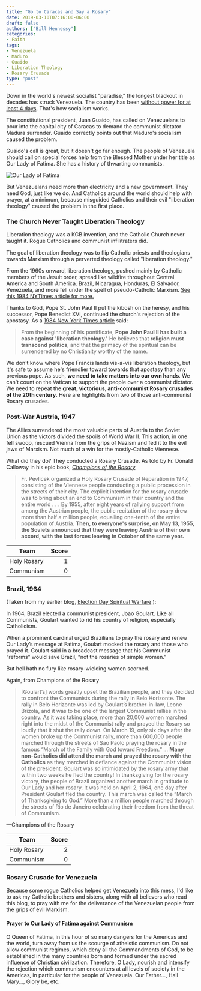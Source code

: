 ```yaml
---
title: "Go to Caracas and Say a Rosary"
date: 2019-03-10T07:16:00-06:00
draft: false
authors: ["Bill Hennessy"]
categories: 
- Faith
tags:
- Venezuela
- Maduro
- Guaido
- Liberation Theology
- Rosary Crusade
type: "post"
---
```


Down in the world's newest socialist "paradise," the longest blackout in decades has struck Venezuela. The country has been [without power for at least 4 days](http://news.trust.org/item/20190309205620-dfuso). That's how socialism works. 

The constitutional president, Juan Guaido, has called on Venezuelans to pour into the capital city of Caracas to demand the communist dictator Madura surrender. Guaido correctly points out that Maduro's socialism caused the problem. 

Guaido's call is great, but it doesn't go far enough. The people of Venezuela should call on special forces help from the Blessed Mother under her title as Our Lady of Fatima. She has a history of thwarting communists. 

![Our Lady of Fatima](/images/uploads/our-lady-of-fatima.jpg)

But Venezuelans need more than electricity and a new government. They need God, just like we do. And Catholics around the world should help with prayer, at a minimum, because misguided Catholics and their evil "liberation theology" caused the problem in the first place.

### The Church Never Taught Liberation Theology

Liberation theology was a KGB invention, and the Catholic Church never taught it. Rogue Catholics and communist infilitraters did. 

The goal of liberation theology was to flip Catholic priests and theologians towards Marxism through a perverted theology called "liberation theology." 

From the 1960s onward, liberation theology, pushed mainly by Catholic members of the Jesuit order, spread like wildfire throughout Central America and South America. Brazil, Nicaragua, Honduras, El Salvador, Venezuela, and more fell under the spell of pseudo-Catholic Marxism. [See this 1984 NYTimes article for more.](https://www.nytimes.com/1984/10/21/magazine/the-case-against-liberation-theology.html)

Thanks to God, Pope St. John Paul II put the kibosh on the heresy, and his successor, Pope Benedict XVI, continued the church's rejection of the apostasy. As a [1984 New York Times article](https://www.nytimes.com/1984/10/21/magazine/the-case-against-liberation-theology.html) said:

> From the beginning of his pontificate, **Pope John Paul II has built a case against 'liberation theology.'** He believes that **religion must transcend politics**, and that the primacy of the spiritual can be surrendered by no Christianity worthy of the name.

We don't know where Pope Francis lands vis-a-vis liberation theology, but it's safe to assume he's friendlier toward towards that apostasy than any previous pope. As such, **we need to take matters into our own hands**. We can't count on the Vatican to support the people over a communist dictator. We need to repeat the **great, victorious, anti-communist Rosary crusades of the 20th century**. Here are highlights from two of those anti-communist Rosary crusades.

### Post-War Austria, 1947

The Allies surrendered the most valuable parts of Austria to the Soviet Union as the victors divided the spoils of World War II. This action, in one fell swoop, rescued Vienna from the grips of Nazism and fed it to the evil jaws of Marxism. Not much of a win for the mostly-Catholic Viennese. 

What did they do? They conducted a Rosary Crusade. As told by Fr. Donald Calloway in his epic book, [*Champions of the Rosary*](https://www.fathercalloway.com/books-and-gifts/champions-rosary-history-and-heroes-spiritual-weapon)


> Fr. Pevlicek organized a Holy Rosary Crusade of Reparation in 1947, consisting of the Viennese people conducting a public procession in the streets of their city. The explicit intention for the rosary crusade was to bring about an end to Communism in their country and the entire world . . . By 1955, after eight years of rallying support from among the Austrian people, the public recitation of the rosary drew more than half a million people, equalling one-tenth of the entire population of Austria. **Then, to everyone's surprise, on May 13, 1955, the Soviets announced that they were leaving Austria of their own accord, with the last forces leaving in October of the same year.**

| Team | Score |
| --- | ---: |
| Holy Rosary | 1 |
| Communism | 0 |

### Brazil, 1964

(Taken from my earlier blog, [Election Day Spiritual Warfare](https://www.hennessysview.com/2018/11/04/election-day-spiritual-warfare/) ): 

In 1964, Brazil elected a communist president, Joao Goulart. Like all Communists, Goulart wanted to rid his country of religion, especially Catholicism.

When a prominent cardinal urged Brazilians to pray the rosary and renew Our Lady’s message at Fatima, Goulart mocked the rosary and those who prayed it. Goulart said in a broadcast message that his Communist “reforms” would save Brazil, “not the rosaries of simple women.”

But hell hath no fury like rosary-wielding women scorned.

Again, from Champions of the Rosary

> [Goulart’s] words greatly upset the Brazilian people, and they decided to confront the Communists during the rally in Belo Horizonte. The rally in Belo Horizonte was led by Goulart’s brother-in-law, Leone Brizola, and it was to be one of the largest Communist rallies in the country. As it was taking place, more than 20,000 women marched right into the midst of the Communist rally and prayed the Rosary so loudly that it shut the rally down. On March 19, only six days after the women broke up the Communist rally, more than 600,000 people marched through the streets of Sao Paolo praying the rosary in the famous “March of the Family with God toward Freedom.“  … **Many non-Catholics did attend the march and prayed the rosary with the Catholics** as they marched in defiance against the Communist vision of the president. Goulart was so intimidated by the rosary army that within two weeks he fled the country! In thanksgiving for the rosary victory, the people of Brazil organized another march in gratitude to Our Lady and her rosary. It was held on April 2, 1964, one day after President Goulart fled the country. This march was called the “March of Thanksgiving to God.” More than a million people marched through the streets of Rio de Janeiro celebrating their freedom from the threat of Communism.

—Champions of the Rosary

| Team | Score |
| --- | ---: |
| Holy Rosary | 2 |
| Communism | 0 |

### Rosary Crusade for Venezuela

Because some rogue Catholics helped get Venezuela into this mess, I'd like to ask my Catholic brothers and sisters, along with all believers who read this blog, to pray with me for the deliverance of the Venezuelan people from the grips of evil Marxism. 

#### Prayer to Our Lady of Fatima against Communism

O Queen of Fatima, in this hour of so many dangers for the Americas and the world, turn away from us the scourge of atheistic communism. Do not allow communist regimes, which deny all the Commandments of God, to be established in the many countries born and formed under the sacred influence of Christian civilization. Therefore, O Lady, nourish and intensify the rejection which communism encounters at all levels of society in the Americas, in particular for the people of Venezuela. Our Father..., Hail Mary..., Glory be, etc.

